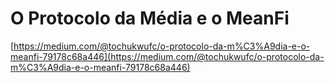 # O Protocolo da Média e o MeanFi

[https://medium.com/@tochukwufc/o-protocolo-da-m%C3%A9dia-e-o-meanfi-79178c68a446](https://medium.com/@tochukwufc/o-protocolo-da-m%C3%A9dia-e-o-meanfi-79178c68a446)
